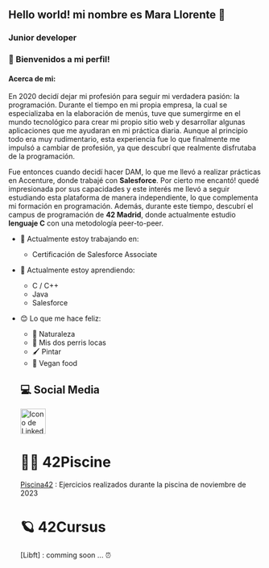 ## Hello world! mi nombre es Mara Llorente 👋

### Junior developer 

### 🦉 Bienvenidos a mi perfil!

#### Acerca de mi:

En 2020 decidí dejar mi profesión para seguir mi verdadera pasión: la programación. Durante el tiempo en mi propia empresa, la cual se especializaba en la elaboración de menús, tuve que sumergirme en el mundo tecnológico para crear mi propio sitio web y desarrollar algunas aplicaciones que me ayudaran en mi práctica diaria. Aunque al principio todo era muy rudimentario, esta experiencia fue lo que finalmente me impulsó a cambiar de profesión, ya que descubrí que realmente disfrutaba de la programación.

Fue entonces cuando decidí hacer DAM, lo que me llevó a realizar prácticas en Accenture, donde trabajé con **Salesforce**. Por cierto me encantó! quedé impresionada por sus capacidades y este interés me llevó a seguir estudiando esta plataforma de manera independiente, lo que complementa mi formación en programación. Además, durante este tiempo, descubrí el campus de programación de **42 Madrid**, donde actualmente estudio **lenguaje C** con una metodología peer-to-peer.

- 🔭 Actualmente estoy trabajando en:
  * Certificación de Salesforce Associate
    
- 🌱 Actualmente estoy aprendiendo:
  * C / C++
  * Java
  * Salesforce
    
- 😊 Lo que me hace feliz: 
  * 🌳 Naturaleza
  * 🐶 Mis dos perris locas
  * 🖌️ Pintar
  * 🥗 Vegan food
    
  ## 💻 Social Media
  <a href="https://www.linkedin.com/in/marallorente/">
  <img src="https://upload.wikimedia.org/wikipedia/commons/c/ca/LinkedIn_logo_initials.png" alt="Icono de LinkedIn" width="50" height="50">
  </a>

  # 🏊‍♀️ 42Piscine
  [Piscina42](https://github.com/marallorente/piscina42) : Ejercicios realizados durante la piscina de noviembre de 2023
  
  # 🪐 42Cursus
  [Libft] : comming soon ... ⏰ 
